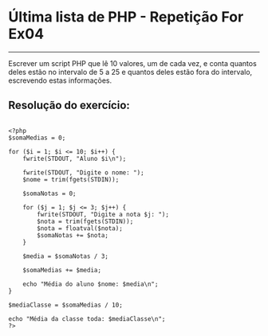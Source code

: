 # Última lista de PHP - Repetição For Ex04

***

Escrever um script PHP que lê 10 valores, um de cada vez, e conta quantos deles estão no intervalo de 5 a 25 e quantos deles estão fora do intervalo, escrevendo estas informações.

## Resolução do exercício:

```

<?php
$somaMedias = 0;

for ($i = 1; $i <= 10; $i++) {
    fwrite(STDOUT, "Aluno $i\n");

    fwrite(STDOUT, "Digite o nome: ");
    $nome = trim(fgets(STDIN));

    $somaNotas = 0;

    for ($j = 1; $j <= 3; $j++) {
        fwrite(STDOUT, "Digite a nota $j: ");
        $nota = trim(fgets(STDIN));
        $nota = floatval($nota);
        $somaNotas += $nota;
    }

    $media = $somaNotas / 3;

    $somaMedias += $media;

    echo "Média do aluno $nome: $media\n";
}

$mediaClasse = $somaMedias / 10;

echo "Média da classe toda: $mediaClasse\n";
?>

```